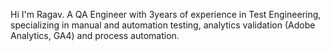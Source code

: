 Hi I'm Ragav. A QA Engineer with 3years of experience in Test Engineering, specializing in manual and automation testing, analytics validation (Adobe Analytics, GA4) and process automation.
